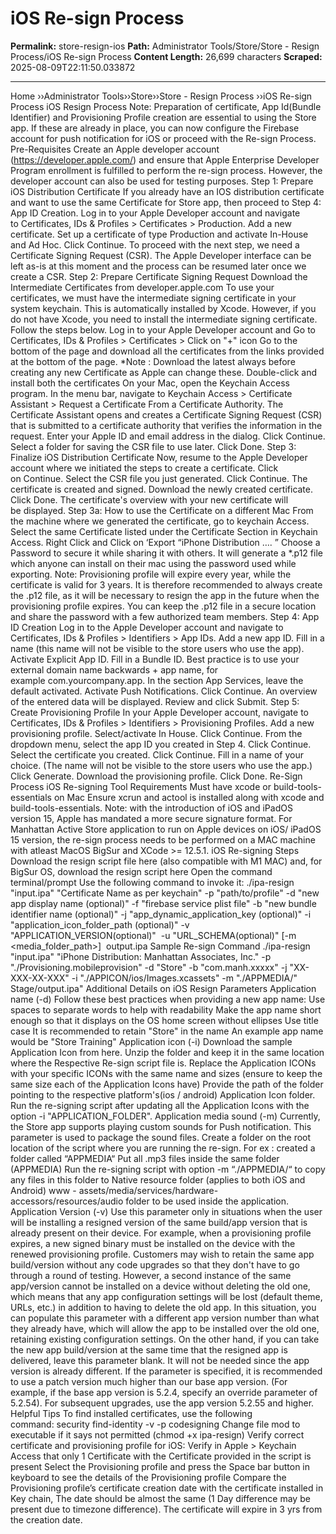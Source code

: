 # iOS Re-sign Process

**Permalink:** store-resign-ios
**Path:** Administrator Tools/Store/Store - Resign Process/iOS Re-sign Process
**Content Length:** 26,699 characters
**Scraped:** 2025-08-09T22:11:50.033872

---

Home ››Administrator Tools››Store››Store - Resign Process ››iOS Re-sign Process iOS Resign Process Note: Preparation of certificate, App Id(Bundle Identifier) and Provisioning Profile creation are essential to using the Store app. If these are already in place, you can now configure the Firebase account for push notification for iOS or proceed with the Re-sign Process. Pre-Requisites Create an Apple developer account (https://developer.apple.com/) and ensure that Apple Enterprise Developer Program enrollment is fulfilled to perform the re-sign process. However, the developer account can also be used for testing purposes. Step 1: Prepare iOS Distribution Certificate If you already have an IOS distribution certificate and want to use the same Certificate for Store app, then proceed to Step 4: App ID Creation. Log in to your Apple Developer account and navigate to Certificates, IDs & Profiles > Certificates > Production. Add a new certificate. Set up a certificate of type Production and activate In-House and Ad Hoc. Click Continue. To proceed with the next step, we need a Certificate Signing Request (CSR). The Apple Developer interface can be left as-is at this moment and the process can be resumed later once we create a CSR. Step 2: Prepare Certificate Signing Request Download the Intermediate Certificates from developer.apple.com To use your certificates, we must have the intermediate signing certificate in your system keychain. This is automatically installed by Xcode. However, if you do not have Xcode, you need to install the intermediate signing certificate. Follow the steps below. Log in to your Apple Developer account and Go to Certificates, IDs & Profiles > Certificates > Click on "+" icon Go to the bottom of the page and download all the certificates from the links provided at the bottom of the page. *Note : Download the latest always before creating any new Certificate as Apple can change these. Double-click and install both the certificates On your Mac, open the Keychain Access program. In the menu bar, navigate to Keychain Access > Certificate Assistant > Request a Certificate From a Certificate Authority. The Certificate Assistant opens and creates a Certificate Signing Request (CSR) that is submitted to a certificate authority that verifies the information in the request. Enter your Apple ID and email address in the dialog. Click Continue. Select a folder for saving the CSR file to use later. Click Done. Step 3: Finalize iOS Distribution Certificate Now, resume to the Apple Developer account where we initiated the steps to create a certificate. Click on Continue. Select the CSR file you just generated. Click Continue. The certificate is created and signed. Download the newly created certificate. Click Done. The certificate's overview with your new certificate will be displayed. Step 3a: How to use the Certificate on a different Mac From the machine where we generated the certificate, go to keychain Access. Select the same Certificate listed under the Certificate Section in Keychain Access. Right Click and Click on ‘Export “iPhone Distribution …. ” Choose a Password to secure it while sharing it with others. It will generate a *.p12 file which anyone can install on their mac using the password used while exporting. Note: Provisioning profile will expire every year, while the certificate is valid for 3 years. It is therefore recommended to always create the .p12 file, as it will be necessary to resign the app in the future when the provisioning profile expires. You can keep the .p12 file in a secure location and share the password with a few authorized team members. Step 4: App ID Creation Log in to the Apple Developer account and navigate to Certificates, IDs & Profiles > Identifiers > App IDs. Add a new app ID. Fill in a name (this name will not be visible to the store users who use the app). Activate Explicit App ID. Fill in a Bundle ID. Best practice is to use your external domain name backwards + app name, for example com.yourcompany.app. In the section App Services, leave the default activated. Activate Push Notifications. Click Continue. An overview of the entered data will be displayed. Review and click Submit. Step 5: Create Provisioning Profile In your Apple Developer account, navigate to Certificates, IDs & Profiles > Identifiers > Provisioning Profiles. Add a new provisioning profile. Select/activate In House. Click Continue. From the dropdown menu, select the app ID you created in Step 4. Click Continue. Select the certificate you created. Click Continue. Fill in a name of your choice. (The name will not be visible to the store users who use the app.) Click Generate. Download the provisioning profile. Click Done. Re-Sign Process iOS Re-signing Tool Requirements Must have xcode or build-tools-essentials on Mac Ensure xcrun and actool is installed along with xcode and build-tools-essentials. Note: with the introduction of iOS and iPadOS version 15, Apple has mandated a more secure signature format. For Manhattan Active Store application to run on Apple devices on iOS/ iPadOS 15 version, the re-sign process needs to be performed on a MAC machine with atleast MacOS BigSur and XCode >= 12.5.1. iOS Re-signing Steps Download the resign script file here (also compatible with M1 MAC) and, for BigSur OS, download the resign script here Open the command terminal/prompt Use the following command to invoke it: ./ipa-resign  "input.ipa" "Certificate Name as per keychain" -p "path/to/profile" -d "new app display name (optional)" -f "firebase service plist file" -b "new bundle identifier name (optional)" -j "app_dynamic_application_key (optional)" -i "application_icon_folder_path (optional)" -v "APPLICATION_VERSION(optional)"  -u "URL_SCHEMA(optional)" [-m <media_folder_path>]  output.ipa Sample Re-sign Command ./ipa-resign "input.ipa" "iPhone Distribution: Manhattan Associates, Inc." -p "./Provisioning.mobileprovision" -d "Store" -b "com.manh.xxxxx" -j "XX-XXX-XX-XXX" -i "./APPICON/ios/Images.xcassets" -m "./APPMEDIA/" Stage/output.ipa" Additional Details on iOS Resign Parameters Application name (-d) Follow these best practices when providing a new app name: Use spaces to separate words to help with readability Make the app name short enough so that it displays on the OS home screen without ellipses Use title case It is recommended to retain "Store" in the name An example app name would be "Store Training" Application icon (-i) Download the sample Application Icon from here. Unzip the folder and keep it in the same location where the Respective Re-sign script file is. Replace the Application ICONs with your specific ICONs with the same name and sizes (ensure to keep the same size each of the Application Icons have) Provide the path of the folder pointing to the respective platform's(ios / android) Application Icon folder. Run the re-signing script after updating all the Application Icons with the option -i "APPLICATION_FOLDER". Application media sound (-m) Currently, the Store app supports playing custom sounds for Push notification. This parameter is used to package the sound files. Create a folder on the root location of the script where you are running the re-sign. For ex : created a folder called “APPMEDIA“ Put all .mp3 files inside the same folder (APPMEDIA) Run the re-signing script with option -m “./APPMEDIA/“ to copy any files in this folder to Native resource folder (applies to both iOS and Android) www - assets/media/services/hardware-accessors/resources/audio folder to be used inside the application. Application Version (-v) Use this parameter only in situations when the user will be installing a resigned version of the same build/app version that is already present on their device. For example, when a provisioning profile expires, a new signed binary must be installed on the device with the renewed provisioning profile. Customers may wish to retain the same app build/version without any code upgrades so that they don't have to go through a round of testing. However, a second instance of the same app/version cannot be installed on a device without deleting the old one, which means that any app configuration settings will be lost (default theme, URLs, etc.) in addition to having to delete the old app. In this situation, you can populate this parameter with a different app version number than what they already have, which will allow the app to be installed over the old one, retaining existing configuration settings. On the other hand, if you can take the new app build/version at the same time that the resigned app is delivered, leave this parameter blank. It will not be needed since the app version is already different. If the parameter is specified, it is recommended to use a patch version much higher than our base app version. (For example, if the base app version is 5.2.4, specify an override parameter of 5.2.54). For subsequent upgrades, use the app version 5.2.55 and higher. Helpful Tips To find installed certificates, use the following command: security find-identity -v -p codesigning Change file mod to executable if it says not permitted (chmod +x ipa-resign) Verify correct certificate and provisioning profile for iOS: Verify in Apple > Keychain Access that only 1 Certificate with the Certificate provided in the script is present Select the Provisioning profile and press the Space bar button in keyboard to see the details of the Provisioning profile Compare the Provisioning profile’s certificate creation date with the certificate installed in Key chain, The date should be almost the same (1 Day difference may be present due to timezone difference). The certificate will expire in 3 yrs from the creation date.